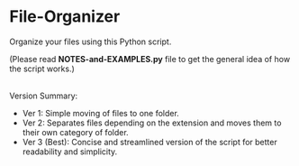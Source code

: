 # File-Organizer

Organize your files using this Python script.

(Please read **NOTES-and-EXAMPLES.py** file to get the general idea of how the script works.)

<br />
Version Summary:

- Ver 1: Simple moving of files to one folder.
- Ver 2: Separates files depending on the extension and moves them to their own category of folder.
- Ver 3 (Best): Concise and streamlined version of the script for better readability and simplicity.
